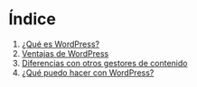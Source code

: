 # Índice


1. [¿Qué es WordPress?](documentos/que-es-wordpress.md)
2. [Ventajas de WordPress](documentos/ventajas-de-wordpress.md)
3. [Diferencias con otros gestores de contenido](documentos/diferencias-con-otros-gestores-de-contenido.md)
4. [¿Qué puedo hacer con WordPress?](documentos/que-puedo-hacer-con-wordpress.md)

